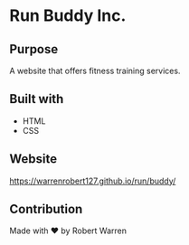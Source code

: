 # Run Buddy Inc.

## Purpose
A website that offers fitness training services.

## Built with
* HTML
* CSS

## Website
https://warrenrobert127.github.io/run/buddy/

## Contribution
Made with ❤️ by Robert Warren
